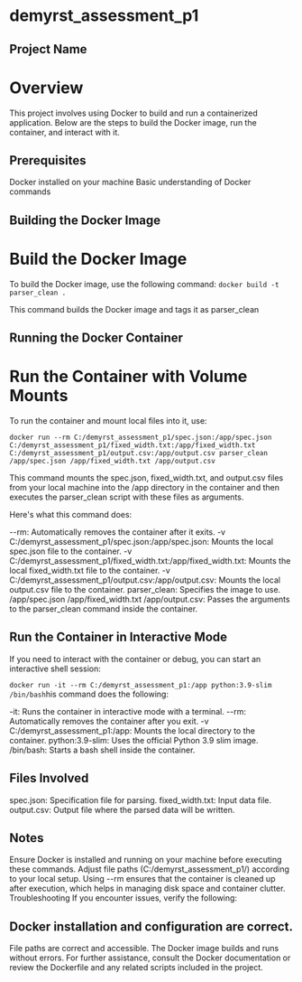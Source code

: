 # demyrst_assessment_p1

## Project Name
# Overview
This project involves using Docker to build and run a containerized application. Below are the steps to build the Docker image, run the container, and interact with it.

## Prerequisites
Docker installed on your machine
Basic understanding of Docker commands

## Building the Docker Image
# Build the Docker Image

To build the Docker image, use the following command:
``` docker build -t parser_clean . ```

This command builds the Docker image and tags it as parser_clean

## Running the Docker Container
# Run the Container with Volume Mounts

To run the container and mount local files into it, use:

``` docker run --rm C:/demyrst_assessment_p1/spec.json:/app/spec.json C:/demyrst_assessment_p1/fixed_width.txt:/app/fixed_width.txt C:/demyrst_assessment_p1/output.csv:/app/output.csv parser_clean /app/spec.json /app/fixed_width.txt /app/output.csv ``` 

This command mounts the spec.json, fixed_width.txt, and output.csv files from your local machine into the /app directory in the container and then executes the parser_clean script with these files as arguments.

Here's what this command does:

--rm: Automatically removes the container after it exits.
-v C:/demyrst_assessment_p1/spec.json:/app/spec.json: Mounts the local spec.json file to the container.
-v C:/demyrst_assessment_p1/fixed_width.txt:/app/fixed_width.txt: Mounts the local fixed_width.txt file to the container.
-v C:/demyrst_assessment_p1/output.csv:/app/output.csv: Mounts the local output.csv file to the container.
parser_clean: Specifies the image to use.
/app/spec.json /app/fixed_width.txt /app/output.csv: Passes the arguments to the parser_clean command inside the container.


## Run the Container in Interactive Mode

If you need to interact with the container or debug, you can start an interactive shell session:

``` docker run -it --rm C:/demyrst_assessment_p1:/app python:3.9-slim /bin/bash ```his command does the following:

-it: Runs the container in interactive mode with a terminal.
--rm: Automatically removes the container after you exit.
-v C:/demyrst_assessment_p1:/app: Mounts the local directory to the container.
python:3.9-slim: Uses the official Python 3.9 slim image.
/bin/bash: Starts a bash shell inside the container.

## Files Involved
spec.json: Specification file for parsing.
fixed_width.txt: Input data file.
output.csv: Output file where the parsed data will be written.

## Notes
Ensure Docker is installed and running on your machine before executing these commands.
Adjust file paths (C:/demyrst_assessment_p1/) according to your local setup.
Using --rm ensures that the container is cleaned up after execution, which helps in managing disk space and container clutter.
Troubleshooting
If you encounter issues, verify the following:

## Docker installation and configuration are correct.
File paths are correct and accessible.
The Docker image builds and runs without errors.
For further assistance, consult the Docker documentation or review the Dockerfile and any related scripts included in the project.